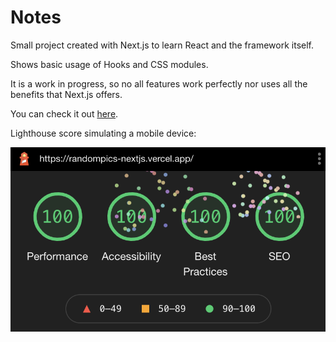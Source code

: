 # Notes

Small project created with Next.js to learn React and the framework itself.

Shows basic usage of Hooks and CSS modules.

It is a work in progress, so no all features work perfectly nor uses all the benefits that Next.js offers.

You can check it out [here](https://randompics-nextjs.vercel.app/).

Lighthouse score simulating a mobile device:

![](score.png)

